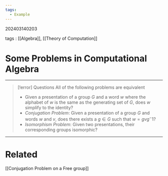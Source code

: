 ```yaml
---
tags:
  - Example
---
```


202403140203

tags : [[Algebra]], [[Theory of Computation]]

#  Some Problems in Computational Algebra
---
>[!error] Questions
>All of the following problems are equivalent
>- Given a presentation of a group $G$ and a word $w$ where the alphabet of $w$ is the same as the generating set of $G$, does $w$ simplify to the identity?
>- *Conjugation Problem*: Given a presentation of a group $G$ and words $w$ and $v$, does there exists a $g\in G$ such that $w = g v g^-1$?  
>- *Isomorphism Problem*: Given two presentations, their corresponding groups isomorphic?


---
# Related
[[Conjugation Problem on a Free group]]
